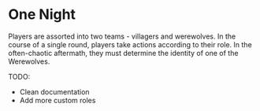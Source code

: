 # One Night

Players are assorted into two teams - villagers and werewolves. In the course of a single round, players take actions according to their role. In the often-chaotic aftermath, they must determine the identity of one of the Werewolves.

TODO:
- Clean documentation
- Add more custom roles